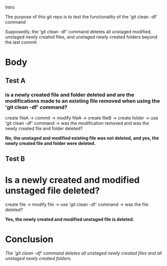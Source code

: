 Intro

The purpose of this git repo is to test the functionality of the 'git clean -df' command

Supposedly, the 'git clean -df' command deletes all unstaged modified, unstaged newly created files, and unstaged newly created folders beyond the last commit

# Body

## Test A 

### is a newly created file and folder deleted and are the modifications made to an existing file removed when using the 'git clean -df' command?

create fileA -> commit -> modify fileA -> create fileB -> create folder -> use 'git clean -df' command -> was the modification removed and was the newly created file and folder deleted?

__No, the unstaged and modified existing file was not deleted, and yes, the newly created file and folder were deleted.__

## Test B

# Is a newly created and modified unstaged file deleted?

create file -> modify file -> use 'git clean -df' command -> was the file deleted?

__Yes, the newly created and modified unstaged file is deleted.__

# Conclusion  

_The 'git clean -df' command deletes all unstaged newly created files and all unstaged newly created folders._
